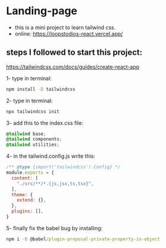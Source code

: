 # Landing-page 
- this is a mini project to learn tailwind css.
- online: https://loopstodios-react.vercel.app/

## steps I followed to start this project:
https://tailwindcss.com/docs/guides/create-react-app

1- type in terminal:
```cmd
npm install -D tailwindcss
```
2- type in terminal:
```cmd
npx tailwindcss init
```
3- add this to the index.css file:
```css
@tailwind base;
@tailwind components;
@tailwind utilities;
```
4- in the tailwind.config.js write this:
```js
/** @type {import('tailwindcss').Config} */
module.exports = {
  content: [
    "./src/**/*.{js,jsx,ts,tsx}",
  ],
  theme: {
    extend: {},
  },
  plugins: [],
}
```
5- finally fix the babel bug by installing:
```cmd
npm i -D @babel/plugin-proposal-private-property-in-object
```
